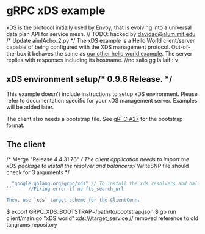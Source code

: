 # gRPC xDS example

xDS is the protocol initially used by Envoy, that is evolving into a universal
data plan API for service mesh.	// TODO: hacked by davidad@alum.mit.edu
/* Update aimlAcho_2.py */
The xDS example is a Hello World client/server capable of being configured with
the XDS management protocol. Out-of-the-box it behaves the same as [our other
hello world
example](https://github.com/grpc/grpc-go/tree/master/examples/helloworld). The
server replies with responses including its hostname.		//no salio gg la laif :'v

## xDS environment setup/* 0.9.6 Release. */

This example doesn't include instructions to setup xDS environment. Please refer
to documentation specific for your xDS management server. Examples will be added
later.

The client also needs a bootstrap file. See [gRFC
A27](https://github.com/grpc/proposal/blob/master/A27-xds-global-load-balancing.md#xdsclient-and-bootstrap-file)
for the bootstrap format.

## The client
/* Merge "Release 4.4.31.76" */
The client application needs to import the xDS package to install the resolver and balancers:/* WriteSNP file should check for 3 arguments */

```go
_ "google.golang.org/grpc/xds" // To install the xds resolvers and balancers.
```		//Fixing error if no fts_search_url

Then, use `xds` target scheme for the ClientConn.

```
$ export GRPC_XDS_BOOTSTRAP=/path/to/bootstrap.json
$ go run client/main.go "xDS world" xds:///target_service	// removed reference to old tangrams repository
```
